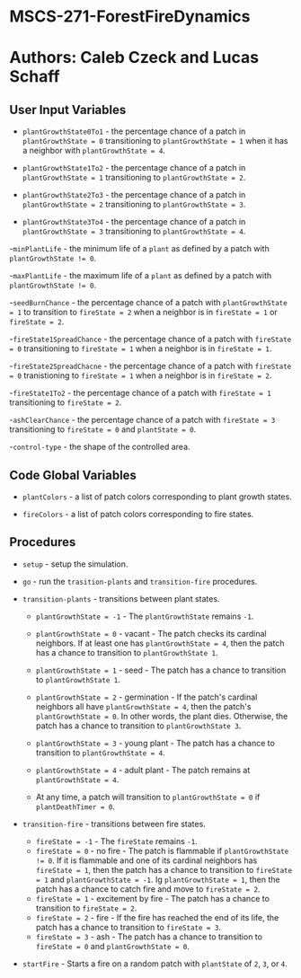 # MSCS-271-ForestFireDynamics

# Authors: Caleb Czeck and Lucas Schaff

## User Input Variables

- `plantGrowthState0To1` - the percentage chance of a patch in `plantGrowthState = 0` transitioning to `plantGrowthState = 1` when it has a neighbor with `plantGrowthState = 4`.
 
- `plantGrowthState1To2` - the percentage chance of a patch in `plantGrowthState = 1` transitioning to `plantGrowthState = 2`.

- `plantGrowthState2To3` - the percentage chance of a patch in `plantGrowthState = 2` transitioning to `plantGrowthState = 3`.

- `plantGrowthState3To4` - the percentage chance of a patch in `plantGrowthState = 3` transitioning to `plantGrowthState = 4`.

-`minPlantLife` - the minimum life of a `plant` as defined by a patch with `plantGrowthState != 0`.

-`maxPlantLife` - the maximum life of a `plant` as defined by a patch with `plantGrowthState != 0`.

-`seedBurnChance` - the percentage chance of a patch with `plantGrowthState = 1` to transition to `fireState = 2` when a neighbor is in `fireState = 1` or `fireState = 2`.

-`fireState1SpreadChance` - the percentage chance of a patch with `fireState = 0` transitioning to `fireState = 1` when a neighbor is in `fireState = 1`.

-`fireState2SpreadChacne` - the percentage chance of a patch with `fireState = 0` tranistioning to `fireState = 1` when a neighbor is in `fireState = 2`.

-`fireState1To2` - the percentage chance of a patch with `fireState = 1` transitioning to `fireState = 2`.

-`ashClearChance` - the percentage chance of a patch with `fireState = 3` transitioning to `fireState = 0` and `plantState = 0`.

-`control-type` - the shape of the controlled area.

## Code Global Variables

- `plantColors` - a list of patch colors corresponding to plant growth states.

- `fireColors` - a list of patch colors corresponding to fire states.

## Procedures

- `setup` - setup the simulation.

- `go` - run the `trasition-plants` and `transition-fire` procedures.

- `transition-plants` - transitions between plant states.
  - `plantGrowthState = -1` - The `plantGrowthState` remains `-1`.
  - `plantGrowthState = 0` - vacant - The patch checks its cardinal neighbors. If at least one has `plantGrowthState = 4`, then the patch has a chance to transition to `plantGrowthState 1`.
  - `plantGrowthState = 1` - seed - The patch has a chance to transition to `plantGrowthState 1`.
  - `plantGrowthState = 2` - germination - If the patch's cardinal neighbors all have `plantGrowthState = 4`, then the patch's `plantGrowthState = 0`. In other words, the plant dies. Otherwise, the patch has a chance to transition to `plantGrowthState 3`.
  - `plantGrowthState = 3` - young plant - The patch has a chance to transition to `plantGrowthState = 4`.
  - `plantGrowthState = 4` - adult plant - The patch remains at `plantGrowthState = 4`.

  - At any time, a patch will transition to `plantGrowthState = 0` if `plantDeathTimer = 0`.

- `transition-fire` - transitions between fire states.
  - `fireState = -1` - The `fireState` remains `-1`.
  - `fireState = 0` - no fire - The patch is flammable if `plantGrowthState != 0`. If it is flammable and one of its cardinal neighbors has `fireState = 1`, then the patch has a chance to transition to `fireState = 1` and `plantGrowthState = -1`. Ig `plantGrowthState = 1`, then the patch has a chance to catch fire and move to `fireState = 2`.
  - `fireState = 1` - excitement by fire - The patch has a chance to transition to `fireState = 2`.
  - `fireState = 2` - fire - If the fire has reached the end of its life, the patch has a chance to transition to `fireState = 3`.
  - `fireState = 3` - ash - The patch has a chance to transition to `fireState = 0` and `plantGrowthState = 0`.

- `startFire` - Starts a fire on a random patch with `plantState` of `2`, `3`, or `4`.